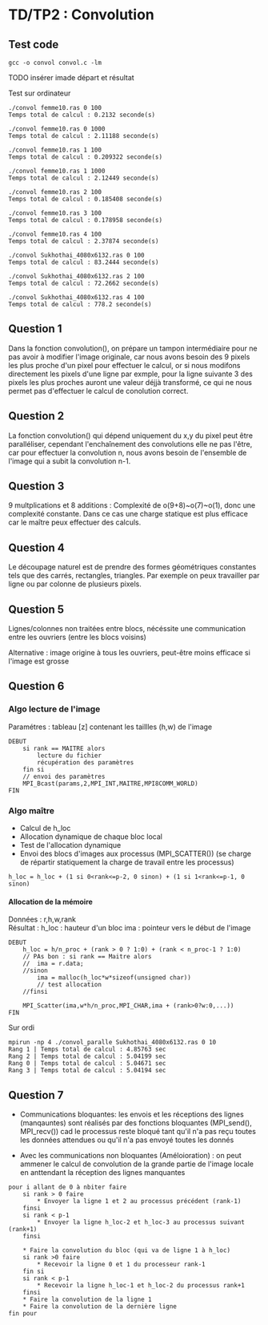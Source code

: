 # TD/TP2 : Convolution

## Test code

```
gcc -o convol convol.c -lm
```

TODO insérer imade départ et résultat

Test sur ordinateur

```
./convol femme10.ras 0 100
Temps total de calcul : 0.2132 seconde(s) 

./convol femme10.ras 0 1000
Temps total de calcul : 2.11188 seconde(s) 

./convol femme10.ras 1 100
Temps total de calcul : 0.209322 seconde(s) 

./convol femme10.ras 1 1000
Temps total de calcul : 2.12449 seconde(s) 

./convol femme10.ras 2 100
Temps total de calcul : 0.185408 seconde(s) 

./convol femme10.ras 3 100
Temps total de calcul : 0.178958 seconde(s) 

./convol femme10.ras 4 100
Temps total de calcul : 2.37874 seconde(s) 
```

```
./convol Sukhothai_4080x6132.ras 0 100
Temps total de calcul : 83.2444 seconde(s)

./convol Sukhothai_4080x6132.ras 2 100
Temps total de calcul : 72.2662 seconde(s) 

./convol Sukhothai_4080x6132.ras 4 100
Temps total de calcul : 778.2 seconde(s) 
```

## Question 1

Dans la fonction convolution(), on prépare un tampon intermédiaire pour ne pas avoir à modifier l'image originale, car nous avons besoin des 9 pixels les plus proche d'un pixel pour effectuer le calcul, or si nous modifons directement les pixels d'une ligne par exmple, pour la ligne suivante 3 des pixels les plus proches auront une valeur déjjà transformé, ce qui ne nous permet pas d'effectuer le calcul de conolution correct.

## Question 2

La fonction convolution() qui dépend uniquement du x,y du pixel peut être paralléliser, cependant l'enchaînement des convolutions elle ne pas l'être, car pour effectuer la convolution n, nous avons besoin de l'ensemble de l'image qui a subit la convolution n-1.

## Question 3

9 multplications et 8 additions : Complexité de o(9+8)~o(7)~o(1), donc une complexité constante. Dans ce cas une charge statique est plus efficace car le maître peux effectuer des calculs.

## Question 4

Le découpage naturel est de prendre des formes géométriques constantes tels que des carrés, rectangles, triangles. Par exemple on peux travailler par ligne ou par colonne de plusieurs pixels.

## Question 5

Lignes/colonnes non traitées entre blocs, nécéssite une communication entre les ouvriers (entre les blocs voisins)

Alternative : image origine à tous les ouvriers, peut-être moins efficace si l'image est grosse

## Question 6

### Algo lecture de l'image

Paramétres : tableau [z] contenant les taillles (h,w) de l'image

```
DEBUT
	si rank == MAITRE alors
		lecture du fichier
		récupération des paramètres
	fin si
	// envoi des paramètres
	MPI_Bcast(params,2,MPI_INT,MAITRE,MPI8COMM_WORLD)
FIN
```

### Algo maître

  * Calcul de h_loc
  * Allocation dynamique de chaque bloc local
  * Test de l'allocation dynamique
  * Envoi des blocs d'images aux processus (MPI_SCATTER()) (se charge de répartir statiquement la charge de travail entre les processus)

```h_loc = h_loc + (1 si 0<rank<=p-2, 0 sinon) + (1 si 1<rank<=p-1, 0 sinon)```

#### Allocation de la mémoire

Données : r,h,w,rank  
Résultat : h_loc : hauteur d'un bloc
		   ima : pointeur vers le début de l'image

```
DEBUT
	h_loc = h/n_proc + (rank > 0 ? 1:0) + (rank < n_proc-1 ? 1:0)
	// PAs bon : si rank == Maitre alors
	//	ima = r.data;
	//sinon
		ima = malloc(h_loc*w*sizeof(unsigned char))
		// test allocation
	//finsi

	MPI_Scatter(ima,w*h/n_proc,MPI_CHAR,ima + (rank>0?w:0,...))
FIN
```

Sur ordi
```
mpirun -np 4 ./convol_paralle Sukhothai_4080x6132.ras 0 10
Rang 1 | Temps total de calcul : 4.85763 sec
Rang 2 | Temps total de calcul : 5.04199 sec
Rang 0 | Temps total de calcul : 5.04671 sec
Rang 3 | Temps total de calcul : 5.04194 sec
```

## Question 7

 * Communications bloquantes: les envois et les réceptions des lignes (manqauntes) sont réalisés par des fonctions bloquantes (MPI_send(), MPI_recv()) cad le processus reste bloqué tant qu'il n'a pas reçu toutes les données attendues ou qu'il n'a pas envoyé toutes les donnés

 * Avec les communications non bloquantes (Améloioration) : on peut  ammener le calcul de  convolution de la grande partie de l'image locale en anttendant la réception des lignes manquantes

```
pour i allant de 0 à nbiter faire
	si rank > 0 faire
		* Envoyer la ligne 1 et 2 au processus précédent (rank-1)
	finsi
	si rank < p-1
		* Envoyer la ligne h_loc-2 et h_loc-3 au processus suivant (rank+1)
	finsi

	* Faire la convolution du bloc (qui va de ligne 1 à h_loc)
	si rank >0 faire
		* Recevoir la ligne 0 et 1 du processeur rank-1
	fin si
	si rank < p-1
		* Recevoir la ligne h_loc-1 et h_loc-2 du processus rank+1
	finsi
	* Faire la convolution de la ligne 1
	* Faire la convolution de la dernière ligne
fin pour
```